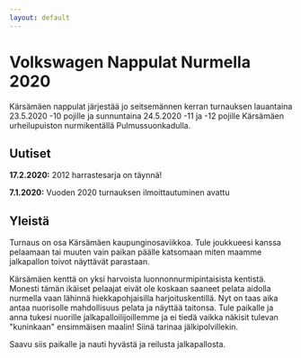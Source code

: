 ```yaml
---
layout: default
---
```


# Volkswagen Nappulat Nurmella 2020

Kärsämäen nappulat järjestää jo seitsemännen kerran turnauksen
lauantaina 23.5.2020 -10 pojille ja sunnuntaina 24.5.2020 -11 ja -12
pojille Kärsämäen urheilupuiston nurmikentällä Pulmussuonkadulla.

## Uutiset

**17.2.2020:** 2012 harrastesarja on täynnä!

**7.1.2020:** Vuoden 2020 turnauksen ilmoittautuminen avattu


## Yleistä

Turnaus on osa Kärsämäen kaupunginosaviikkoa. Tule joukkueesi kanssa
pelaamaan tai muuten vain paikan päälle katsomaan miten maamme
jalkapallon toivot näyttävät parastaan.

Kärsämäen kenttä on yksi harvoista luonnonnurmipintaisista kentistä.
Monesti tämän ikäiset pelaajat eivät ole koskaan saaneet pelata
aidolla nurmella vaan lähinnä hiekkapohjaisilla harjoituskentillä. Nyt
on taas aika antaa nuorisolle mahdollisuus pelata ja näyttää taitonsa.
Tule paikalle ja anna tukesi nuorille jalkapalloilijoillemme ja ei
tiedä vaikka näkisit tulevan "kuninkaan" ensimmäisen maalin! Siinä
tarinaa jälkipolvillekin.

Saavu siis paikalle ja nauti hyvästä ja reilusta jalkapallosta.
